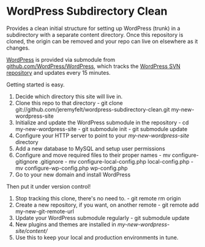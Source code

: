 WordPress Subdirectory Clean
============================

Provides a clean initial structure for setting up WordPress (trunk) in a subdirectory with a separate content directory. Once this repository is cloned, the origin can be removed and your repo can live on elsewhere as it changes.

[WordPress][1] is provided via submodule from [github.com/WordPress/WordPress][2], which tracks the [WordPress SVN repository][3] and updates every 15 minutes.

Getting started is easy.

1.    Decide which directory this site will live in.
2.    Clone this repo to that directory
    -    git clone git://github.com/jeremyfelt/wordpress-subdirectory-clean.git my-new-wordpress-site
3.    Initialize and update the WordPress submodule in the repository
    -    cd my-new-wordpress-site
    -    git submodule init
    -    git submodule update
4.    Configure your HTTP server to point to your _my-new-wordpress-site_ directory
5.    Add a new database to MySQL and setup user permissions
6.    Configure and move required files to their proper names
    -    mv configure-gitignore .gitignore
    -    mv configure-local-config.php local-config.php
    -    mv configure-wp-config.php wp-config.php
7.    Go to your new domain and install WordPress

Then put it under version control!

1.    Stop tracking this clone, there's no need to.
    - git remote rm origin
2.    Create a new repository, if you want, on another remote
    - git remote add my-new-git-remote-url
3.    Update your WordPress submodule regularly
    - git submodule update
4.    New plugins and themes are installed in _my-new-wordpress-site/content/_
5.    Use this to keep your local and production environments in tune.


[1]: http://wordpress.org
[2]: https://github.com/WordPress/WordPress
[3]: http://core.svn.wordpress.org